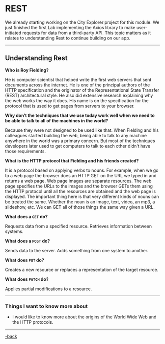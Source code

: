 # REST

We already starting working on the City Explorer project for this module. We just finished the first Lab implementing the Axios library to make user-initiated requests for data from a third-party API. This topic matters as it relates to understanding Rest to continue building on our app.

---

## Understanding Rest

**Who is Roy Fielding?**

He is computer scientist that helped write the first web servers that sent documents across the internet. He is one of the principal authors of the HTTP specification and the originator of the Representational State Transfer (REST) architectural style. He also did extensive research explaining why the web works the way it does. His name is on the specification for the protocol that is used to get pages from servers to your browser.

**Why don’t the techniques that we use today work well when we need to be able to talk to all of the machines in the world?**

Because they were not designed to be used like that. When Fielding and his colleagues started building the web, being able to talk to any machine anywhere in the world was a primary concern. But most of the techniques developers later used to get computers to talk to each other didn't have those requirements.

**What is the HTTP protocol that Fielding and his friends created?**

It is a protocol based on applying verbs to nouns. For example, when we go to a web page the browser does an HTTP GET on the URL we typed in and returns a web page. Web page images are separate resources. The web page specifies the URLs to the images and the browser GETs them using the HTTP protocol until all the resources are obtained and the web page is displayed. The important thing here is that very different kinds of nouns can be treated the same. Whether the noun is an image, text, video, an mp3, a slideshow, etc. We can GET all of those things the same way given a URL.

**What does a `GET` do?**

Requests data from a specified resource. Retrieves information between systems.

**What does a `POST` do?**

Sends data to the server. Adds something from one system to another.

**What does `PUT` do?**

Creates a new resource or replaces a representation of the target resource.

**What does `PATCH` do?**

Applies partial modifications to a resource.

---

### Things I want to know more about

* I would like to know more about the origins of the World Wide Web and the HTTP protocols.

---

[-back](https://alexriverau.github.io/reading-notes/code301)
